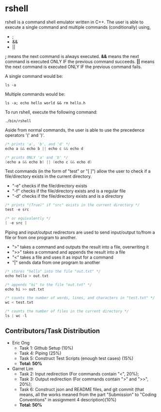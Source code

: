 # rshell

rshell is a command shell emulator written in C++.
The user is able to execute a single command and multiple commands (conditionally) using,
* ;
* &&
* ||

**;** means the next command is always executed. **&&** means the next command is executed ONLY IF the previous command succeeds. **||** means the next command is executed ONLY IF the previous command fails.

A single command would be:
```
ls -a
```

Multiple commands would be:
```
ls -a; echo hello world && rm hello.h
```

To run rshell, execute the following command:
```
./bin/rshell
```

Aside from normal commands, the user is able to use the precedence operators '(' and ')'.
```C++
/* prints 'a', 'b', and 'd' */
echo a && echo b || echo c && echo d

/* prints ONLY 'a' and 'b' */
(echo a && echo b) || (echo c && echo d)
```

Test commands (in the form of "test" or "[ ]") allow the user to check if a file/directory exists in the current directory.
* "-e" checks if the file/directory exists
* "-f" checks if the file/directory exists and is a regular file
* "-d" checks if the file/directory exists and is a directory
```C++
/* prints "(True)" if "src" exists in the current directory */
test -e src

/* or equivalently */
[ -e src ]
```

Piping and input/output redirectors are used to send input/output to/from a file or from one program to another.
* ">" takes a command and outputs the result into a file, overwriting it
* ">>" takes a command and appends the result into a file
* "<" takes a file and uses it as input for a command
* "|" sends data from one program to another
```C++
/* stores "hello" into the file "out.txt" */
echo hello > out.txt

/* appends "hi" to the file "out.txt" */
echo hi >> out.txt

/* counts the number of words, lines, and characters in "test.txt" */
wc < test.txt

/* counts the number of files in the current directory */
ls | wc -l
```


## Contributors/Task Distribution
* Eric Ong
  * Task 1: Github Setup (10%)
  * Task 4: Piping (25%)
  * Task 5: Construct Test Scripts (enough test cases) (15%)
  * **Total: 50%**
* Garret Lim
  * Task 2: Input redirection (For commands contain "<", 20%);
  * Task 3: Output redirection (For commands contain ">" and ">>", 20%);
  * Task 6: Construct json and README files, and git commit (that means, all the works meaned from the part "Submission" to "Coding Conventions" in assignment 4 description)(10%) 
  * **Total: 50%**
